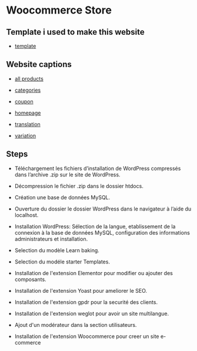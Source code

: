 # Woocommerce Store

## Template i used to make this website

- [template](https://woostify.com/)

## Website captions

- [all products](https://github.com/filani07/WooCommerce_Store/blob/main/Pages/all%20products.pdf)

- [categories](https://github.com/filani07/WooCommerce_Store/blob/main/Pages/categories.png)

- [coupon](https://github.com/filani07/WooCommerce_Store/blob/main/Pages/coupon.pdf)

- [homepage](https://github.com/filani07/WooCommerce_Store/blob/main/Pages/home%20page.pdf)

- [translation](https://github.com/filani07/WooCommerce_Store/blob/main/Pages/translation.pdf)

- [variation](https://github.com/filani07/WooCommerce_Store/blob/main/Pages/variation.pdf)

## Steps

- Téléchargement les fichiers d’installation de WordPress compressés dans l’archive .zip sur le site de WordPress.

- Décompression le fichier .zip dans le dossier htdocs.

- Création une base de données MySQL.

- Ouverture du dossier le dossier WordPress dans le navigateur à l’aide du localhost.

- Installation WordPress: Sélection de la langue, etablissement de la connexion à la base de données MySQL, configuration des informations administrateurs et installation.

- Selection du modèle Learn baking.

- Selection du modéle starter Templates.

- Installation de l'extension Elementor pour modifier ou ajouter des composants.

- Installation de l'extension Yoast pour ameliorer le SEO.

- Installation de l'extension gpdr pour la securité des clients.

- Installation de l'extension weglot pour avoir un site multilangue.

- Ajout d'un modérateur dans la section utilisateurs.

- Installation de l'extension Woocommerce pour creer un site e-commerce
